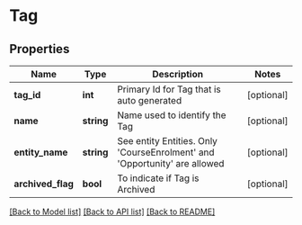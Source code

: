 # Tag

## Properties
Name | Type | Description | Notes
------------ | ------------- | ------------- | -------------
**tag_id** | **int** | Primary Id for Tag that is auto generated | [optional] 
**name** | **string** | Name used to identify the Tag | [optional] 
**entity_name** | **string** | See entity Entities. Only &#x27;CourseEnrolment&#x27; and &#x27;Opportunity&#x27; are allowed | [optional] 
**archived_flag** | **bool** | To indicate if Tag is Archived | [optional] 

[[Back to Model list]](../../README.md#documentation-for-models) [[Back to API list]](../../README.md#documentation-for-api-endpoints) [[Back to README]](../../README.md)

